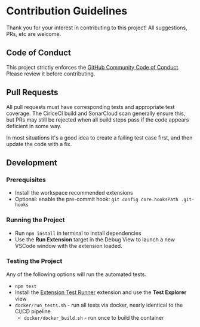 # Contribution Guidelines

Thank you for your interest in contributing to this project!  All suggestions, PRs, etc are welcome.

## Code of Conduct

This project strictly enforces the [GitHub Community Code of Conduct](https://docs.github.com/en/site-policy/github-terms/github-community-code-of-conduct).  Please review it before contributing.

## Pull Requests

All pull requests must have corresponding tests and appropriate test coverage.  The CirlceCI build and SonarCloud scan generally ensure this, but PRs may still be rejected when all build steps pass if the code appears deficient in some way.

In most situations it's a good idea to create a failing test case first, and then update the code with a fix.

## Development

### Prerequisites

* Install the workspace recommended extensions
* Optional: enable the pre-commit hook: `git config core.hooksPath .git-hooks`

### Running the Project

* Run `npm install` in terminal to install dependencies
* Use the **Run Extension** target in the Debug View to launch a new VSCode window with the extension loaded.

### Testing the Project

Any of the following options will run the automated tests.

* `npm test`
* Install the [Extension Test Runner](https://marketplace.visualstudio.com/items?itemName=ms-vscode.extension-test-runner) extension and use the **Test Explorer** view
* `docker/run_tests.sh` - run all tests via docker, nearly identical to the CI/CD pipeline
  * `docker/docker_build.sh` - run once to build the container
